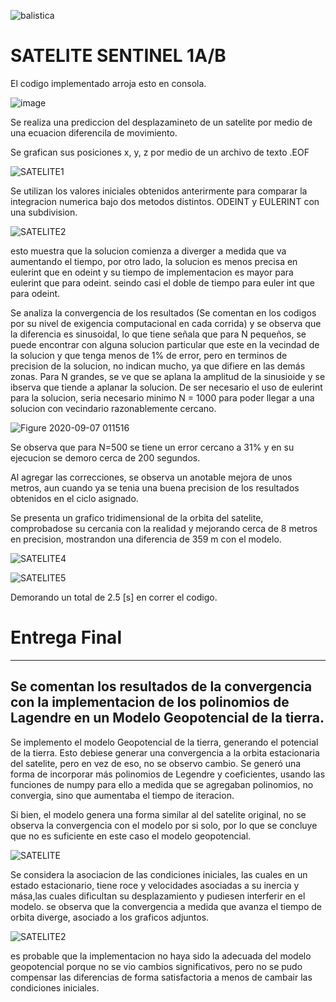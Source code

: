 ![balistica](https://user-images.githubusercontent.com/69157203/91104006-d8528600-e63a-11ea-87f4-b0531ee0dc53.png)


# SATELITE SENTINEL 1A/B

El codigo implementado arroja esto en consola.

![image](https://user-images.githubusercontent.com/69157203/92353457-c222dc00-f0b6-11ea-82e4-6e4c39f0815d.png)


Se realiza una prediccion del desplazamineto de un satelite por medio de una ecuacion diferencila de movimiento. 

Se grafican sus posiciones x, y, z por medio de un archivo de texto .EOF 

![SATELITE1](https://user-images.githubusercontent.com/69157203/92353329-69ebda00-f0b6-11ea-9545-8b919accbd69.png)


Se utilizan los valores iniciales obtenidos anterirmente para comparar la integracion numerica bajo dos metodos distintos. ODEINT y EULERINT con una subdivision. 

![SATELITE2](https://user-images.githubusercontent.com/69157203/92353332-6c4e3400-f0b6-11ea-9a0f-7cbb02b8ca02.png)

esto muestra que la solucion comienza a diverger a medida que va aumentando el tiempo, por otro lado, la solucion es menos precisa en eulerint que en odeint y su tiempo de implementacion es mayor para eulerint que para odeint. seindo casi el doble de tiempo para euler int que para odeint.

Se analiza la convergencia de los resultados (Se comentan en los codigos por su nivel de exigencia computacional en cada corrida) y se observa que la diferencia es sinusoidal, lo que tiene señala que para N pequeños, se puede encontrar con alguna solucion particular que este en la vecindad de la solucion y que tenga menos de 1% de error, pero en terminos de precision de la solucion, no indican mucho, ya que difiere en las demás zonas. Para N grandes, se ve que se aplana la amplitud de la sinusioide y se ibserva que tiende a aplanar la solucion. De ser necesario el uso de eulerint para la solucion, seria necesario minimo N = 1000 para poder llegar a una solucion con vecindario razonablemente cercano. 

![Figure 2020-09-07 011516](https://user-images.githubusercontent.com/69157203/92353898-a3711500-f0b7-11ea-9896-3cf240729c77.png)

Se observa que para N=500 se tiene un error cercano a 31% y en su ejecucion se demoro cerca de 200 segundos.

Al agregar las correcciones, se observa un anotable mejora de unos metros, aun cuando ya se tenia una buena precision de los resultados obtenidos en el ciclo asignado.

Se presenta un grafico tridimensional de la orbita del satelite, comprobadose su cercania con la realidad y mejorando cerca de 8 metros en precision, mostrandon una diferencia de 359 m con el modelo.

![SATELITE4](https://user-images.githubusercontent.com/69157203/92354242-580b3680-f0b8-11ea-8316-afec5eb3183e.png)


![SATELITE5](https://user-images.githubusercontent.com/69157203/92354238-56417300-f0b8-11ea-9c25-6297a8273ccb.png)

Demorando un total de 2.5 [s] en correr el codigo.

# Entrega Final
-----------------------------------------------------------------------------------------------------------------------------------------
Se comentan los resultados de la convergencia con la implementacion de los polinomios de Lagendre en un Modelo Geopotencial de la tierra.
-----------------------------------------------------------------------------------------------------------------------------------------

Se implemento el modelo Geopotencial de la tierra, generando el potencial de la tierra. Esto debiese generar una convergencia a la orbita estacionaria del satelite, pero en vez de eso, no se observo cambio. Se generó una forma de incorporar más polinomios de Legendre y coeficientes, usando las funciones de numpy para ello a medida que se agregaban polinomios, no convergia, sino que aumentaba el tiempo de iteracion.

Si bien, el modelo genera una forma similar al del satelite original, no se observa la convergencia con el modelo por si solo, por lo que se concluye que no es suficiente en este caso el modelo geopotencial. 

![SATELITE](https://user-images.githubusercontent.com/69157203/92985428-cd944f80-f488-11ea-926b-8b69a637e627.png)


Se considera la asociacion de las condiciones iniciales, las cuales en un estado estacionario, tiene roce y velocidades asociadas a su inercia y mása,las cuales dificultan su desplazamiento y pudiesen interferir en el modelo. se observa que la convergencia a medida que avanza el tiempo de orbita diverge, asociado a los graficos adjuntos. 

![SATELITE2](https://user-images.githubusercontent.com/69157203/92985544-041e9a00-f48a-11ea-8d7c-c8f9b986c0cf.png)

es probable que la implementacion no haya sido la adecuada del modelo geopotencial porque no se vio cambios significativos, pero no se pudo compensar las diferencias de forma satisfactoria a menos de cambair las condiciones iniciales.


